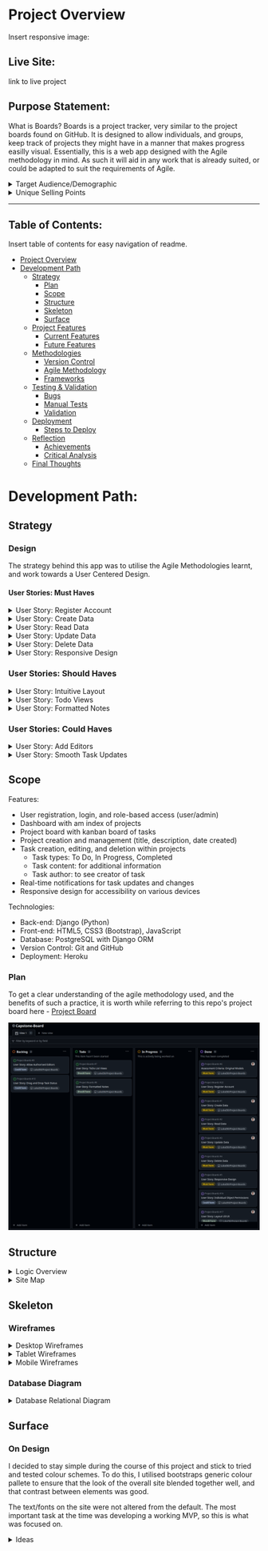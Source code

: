 # Project Overview

Insert responsive image:

## Live Site:
link to live project

## Purpose Statement:
What is Boards?
Boards is a project tracker, very similar to the project boards found on GitHub. It is designed to allow individuals, and groups, keep track of projects they might have in a manner that makes progress easilly visual. 
Essentially, this is a web app designed with the Agile methodology in mind. As such it will aid in any work that is already suited, or could be adapted to suit the requirements of Agile.

<details>
<summary>Target Audience/Demographic</summary>
Who is this app/project for?

It will cater to many different groups, individuals, and teams, across fields. Though its benefits will primarily be seen by those who have to most need to keep track of their tasks within a team or general life. Demographics likely to benefit at face value are...

- Students:
    - individually they will be able to keep track of their work
    - groups can keep track of a group project meaning that everyone is up to date no matter what
- Coders/Software Engineers:
    - similarly to GitHub, this project tracker will provide a similar functionality to the project boards found on GitHub
    - Agile development teams, that could keep track of a project with multiple editors
- Businesses:
    - businesses that have a strong culture of planning and making tasks visible
    - large teams of people that need to be aware of how a project is coming along
</details>

<details>
<summary>Unique Selling Points</summary>
1. Simplified Agile Project Tracking:
    Boards will provide a user-friendly interface that enables users to effortlessly track projects, tasks, and progress.
Unlike complex tools like GitHub Projects, Boards will focus on simplicity and ease-of-use without sacrificing essential functionality.

2. Task Management for Individuals and Teams:
    Boards will cater to individuals such as students managing multiple projects or Agile development teams with numerous tasks.
Users will be able to create, edit, assign, and prioritize tasks seamlessly, ensuring everyone remains aligned and progress is visible.

3. Progress Visualization:
    With Boards' intuitive task board layout, users will be able to instantly see the status of each task.
Tasks can be updated between columns (e.g., To Do, In Progress, Done), providing an immediate understanding of project progress.

4. Cross-Platform Accessibility:
    Boards will be designed to be responsive and accessible on various devices and screen sizes.
Whether users are working from their laptop, tablet, or mobile phone, Boards ensures they can stay on top of tasks anytime, anywhere.
</details>

<hr>

## Table of Contents:
Insert table of contents for easy navigation of readme.
- [Project Overview](#project-overview)
- [Development Path](#development-path)
    - [Strategy](#strategy)
        - [Plan](#plan)
        - [Scope](#scope)
        - [Structure](#structure)
        - [Skeleton](#skeleton)
        - [Surface](#surface)
    - [Project Features](#project-features)
        - [Current Features](#current-features)
        - [Future Features](#future-features)
    - [Methodologies](#methodologies)
        - [Version Control](#version-control)
        - [Agile Methodology](#agile-methodology)
        - [Frameworks](#languages--frameworks-utilised)
    - [Testing & Validation](#testing--validation)
        - [Bugs](#bugs)
        - [Manual Tests](#manual-tests)
        - [Validation](#validation)
    - [Deployment](#deployment)
        - [Steps to Deploy](#steps-to-deploy)
    - [Reflection](#reflection)
        - [Achievements](#achievements)
        - [Critical Analysis](#critical-analysis)
    - [Final Thoughts](#final-thoughts)

# Development Path:

## Strategy

### Design
The strategy behind this app was to utilise the Agile Methodologies learnt, and work towards a User Centered Design.

#### User Stories: Must Haves

<details>
<summary>User Story: Register Account</summary>

**User Story:** As a **User** I would like to be able to **Create an Account** so that I can **Access My Work Spaces Securely.**

Acceptance Criteria:
1. User can register account
    - [ ] allauth is installed as dependancy
    - [ ] can access registration page
    - [ ] can use form
    - [ ] can submit form
2. User is able to login
    - [ ] using submitted account creation details
    - [ ] login form works
3. User is able to see created Project Boards
    - [ ] user is displayed a list of their created projects

</details>


<details>
<summary>User Story: Create Data</summary>

**User Story:** As a **User** I would like to be able to **Create a Project and Tasks** so that I can **Keep Track of Ongoing Tasks and their Progress**.

Acceptance Criteria:
1. User is able to create new tasks by pressing add task button.
    - [ ] Add task button populates relevant kanban section
2. User is able to create project board by clicking the new project button.
    - [ ] New Project... button allows user to fill out form to create new project

</details>

<details>
<summary>User Story: Read Data</summary>

**User Story:** As a **User** I would like to be able to **See the Tasks I have Completed in a Project** so that I can **Track my Progress.**

Acceptance Criteria:
1. User is able to see a list of all their projects.
    - [ ] list of owned projects
2. User is able to select a project that they want to see.
    - [ ] projects linked to each relevant instance of project model
3. User is able to see information containerd within the relevant project.
    - [ ] templates load object of project model into view
4. Project board has a list of tasks sorted by their status.
    - [ ] user is able to read the title of the tasks
    - [ ] user is able to open task and read additional info
</details>

<details>
<summary>User Story: Update Data</summary>

**User Story:** As a **User** I would like to be able to **Update the Information on my Project Board** so that I can **Add and Remove Tasks, and Notes Based on Relevance.**

Acceptance Criteria:
1. User is able to open a project and add tasks to it.
    - [ ] tasks can be added to project
    - [ ] tasks are saved to the project
2. User is able to remove tasks from an opened project.
    - [ ] tasks can be removed from project
3. User is able to alter contents of task.
    - [ ] state of tasks is saved
4. Upon returning to the project, the users changes are present.
    - [ ] user is able to retrieve their project from the state in which they left it
</details>


<details>
<summary>User Story: Delete Data</summary>

**User Story:** As a **User** I would like to be able to **Delete my Tasks and their Data** so that I can **Keep my Tasks List Short and Current.**

Acceptance Criteria:
1. User is able to delete a task from the board.
    - [ ] user is able to click delete button on relevant task and delete it from board and model
2. User is asked to confirm their choice and give a warning.
    - [ ] user is asked to confirm their choice via modal before data is deleted
3. Users data is deleted, and user is sent back to list of tasks which will no longer contain the deleted item.
    - [ ] task is deleted from the tasks on the projects Kanban board.
</details>


<details>
<summary>User Story: Responsive Design</summary>

**User Story:** As a **User** I would like to be able to **User the App on Multiple Devices of Differeing Sizes** so that I am able to **User it on the go and at Home/Work.**

Acceptance Criteria:
1. Web app uses Bootstrap or Media Queries to adapt to multiple screen sizes.
    - [ ] bootstrap, media queries, and JavaScript with cookies
2. App is usable on small screens.
    - [ ] functional on small displays
3. App is usable on medium displays.
    - [ ] function on medium displays
4. App is usable on laptop/desktop displays.
    - [ ] functional on large displays
</details>


### User Stories: Should Haves

<details>
<summary>User Story: Intuitive Layout</summary>

As a **User** I would like to be able to **Navigate the Site easily and Intuitively** so that I can get to **Where I Need to Be within Three Clicks of Any Page.**

Acceptance Criteria:
1. Layout of the site takes into account the three clicks rule.
    - [ ] create wire frames looking at UI/UX
2. Site is intuitively navigable for the average user.
    - [ ] everything is where one would expect to find it
    - [ ] links go to correct pages, or do not load if they are a future feature
3. All relevant information is displayed upon clicking any link
    - [ ] click link takes user to established pages that load relevant info

</details>

<details>
<summary>User Story: Todo Views</summary>

As a **User** I would like to be able to **~See my todo list items as a list and as a kanban Board** so that I am able to **Better see my progress and find items.**

Acceptance Criteria:
1. User is able to access todo list view
    - [ ] One longlist of all todo items, not separated by status
2. User is able to view list as Kanban board
    - [ ] user is able to toggle between views
3. User is able to see all todo items in List View.

</details>

<details>
<summary>User Story: Formatted Notes</summary>

As a **User** I would like to be able to **Format my Notes (i.e., make bold, italic, checkboxed, etc.,)** so that I am able to **Clearly Highlight important information within the notes.**

Acceptance Criteria:
1. User is able to make text in notes bold.
    - [ ] summernotes is imported and working
    - [ ] user is able to make text bold
2. User is able to add checkboxes to notes.
    - [ ] user is able to add checkboxes into tex fields
3. User is able to make text italic.
    - [ ] user can italicise text

</details>


### User Stories: Could Haves

<details>
<summary>User Story: Add Editors</summary>

As a **User** I would like to be able to **Add additional editors to a project** so that I am able to **Collaborate with Classmates/Peers/Colleagues easily.**

Acceptance Criteria:
1. User is able to see list of authorised editors for each project.
2. User is able to add editors, by username, to list.
3. User is able to remove editors, by button, from list.

</details>

<details>
<summary>User Story: Smooth Task Updates</summary>

As a **User** I would like to be able to **Update the status of a task by Dragging it to the relevant Kanban Section** so that I am able to **Perform the Operation Faster.**

Acceptance Criteria:
1. User is able to interact with todo items and drag them around the screen
2. Todo item status is updated by where the user drops the item.
3. User is able to drop item on bin to delete it.

</details>

## Scope

Features:
- User registration, login, and role-based access (user/admin)
- Dashboard with am index of projects
- Project board with kanban board of tasks
- Project creation and management (title, description, date created)
- Task creation, editing, and deletion within projects
    - Task types: To Do, In Progress, Completed
    - Task content: for additional information
    - Task author: to see creator of task
- Real-time notifications for task updates and changes
- Responsive design for accessibility on various devices

Technologies:
- Back-end: Django (Python)
- Front-end: HTML5, CSS3 (Bootstrap), JavaScript
- Database: PostgreSQL with Django ORM
- Version Control: Git and GitHub
- Deployment: Heroku

### Plan
To get a clear understanding of the agile methodology used, and the benefits of such a practice, it is worth while referring to this repo's project board here - [Project Board](https://github.com/users/LukeI50/projects/8/settings)

![Project Board Screenshot](assets/README/wireframes/project/project_board.png)


## Structure
<details>
<summary>Logic Overview</summary>

- Greeting page for user to register or login.
- A dashboard that allows the user to easily navigate all features of the site.
- Navbar always stuck to left side of screen to keep uniformity, and provide more height.
- Project index with project cards displaying the title, description, and date. All with an "open project" button.
- Project view of kanban board for task organisation. Clear columns for Todo, In Progress, and Done.
- Tasks can be updated and deleted by pressing visible buttons on task.
- Users can see the tasks associated to the selected project and plan accordingly.

</details>

<details>
<summary>Site Map</summary>

New Users
1. Greeting page
2. Registration / SignUp page
3. Navbar not present until user is authorised
4. Projects Dashboard
5. Projects Kanban view

Registered Users
1. Project Index Dashboard
2. Projects Kanban View
3. Navbar present at all times
4. Form Modals
5. Toast Notifications
</details>

## Skeleton

### Wireframes

<details>
<summary>Desktop Wireframes</summary>

Initial idea for the greeting page is to use bootstrap cards and jumbotrons to achive a nice aesthetic that guides the user to the sign up button.
![Greeting Page Desktop](assets/README/wireframes/desktop/greeting_page_desktop_wireframe.png)

The Projects Index page is set up in columns, though the actual ammount of columns is something that will be made responsive to device width.
Each Project will be openable. In case of too many projects on the page at once, an overflow on the y axis will be set to scroll.
![Project List Desktop](assets/README/wireframes/desktop/project_list_desktop_wireframe.png)

The Task view will be setup similarly to the kanban board on GitHub. This means that users are able to have tasks in their desired column, and provides a quick overview of the progress made towards the overall project.
![Task Board Desktop](assets/README/wireframes/desktop/detail_task_view_desktop_wireframe.jpg)

</details>

<details>
<summary>Tablet Wireframes</summary>

![Greeting Page Tablet](assets/README/wireframes/tablet/greetings_page_tablet_wireframe.png)

![Project List Tablet](assets/README/wireframes/tablet/project_list_tablet_wireframe.png)

![Task Board Tablet](assets/README/wireframes/tablet/task_list_tablet_wireframe.png)

</details>

<details>
<summary>Mobile Wireframes</summary>

![Greeting Page Mobile](assets/README/wireframes/mobile/greeting_page_mobile_wireframe.png)

![Project List Mobile](assets/README/wireframes/mobile/project_list_mobile_wireframe.png)

![Task Board Mobile](assets/README/wireframes/mobile/task_view_mobile_wireframe.png)

</details>

### Database Diagram

<details>
<summary>Database Relational Diagram</summary>

![erd](assets/README/wireframes/erd/erd.png)

</details>

## Surface

### On Design
I decided to stay simple during the course of this project and stick to tried and tested colour schemes. To do this, I utilised bootstraps generic colour pallete to ensure that the look of the overall site blended together well, and that contrast between elements was good.

The text/fonts on the site were not altered from the default. The most important task at the time was developing a working MVP, so this is what was focused on.

<details>
<summary>Ideas</summary>

Certain ideas were taken into account during the creation of the layout of the site, most of which were to facilitate an easy user experience.

1. the three click rule
2. good colour contrast to ensure people can read all text
3. button stying to ensure buttons stand out

## Project Features:

<details>
<summary>Greetings Page</summary>

The Greetings Page is designed to say hi to our new users. Once registered they likely wont see this page again. At least that's the hope anyway.
The page greets you with info about the company and the product, with a clear Agreement button placed in the bottom right.

![Greetings Page](assets/README/wireframes/project/greetings_page/greetings_page.png)

![Agreement Modal](assets/README/wireframes/project/greetings_page/agreement_modal.png)

</details>

<details>
<summary>User Credentials</summary>

The user is able to create an account, before they can access the sites features.
- Upon registration or sign in a notification will appear to tell the user that it was successful or not.
- Role based functionality is present as only owners of a project are able to access their projects.
- The login status of the user is displayed in the bottom right corner of the screen from then on until the user logsout.

Once the sign up button is clicked the user is taken to the registration page:
![Sign Up Page](assets/README/wireframes/project/authentication_pages/signup_page.png)

or, alternatively, they can login instead:
![Sign In Page](assets/README/wireframes/project/authentication_pages/signin_page.png)

</details>

<details>
<summary>Projects List Page</summary>

The user, once logged in, is presented with a list of all their projects. They can either open an existing one, or create a new project by clicking on their name in the bottom left corner and then selecting New Project...

![Projects List Page](assets/README/wireframes/project/projects_list_page/projects_list.png)

![New Project Modal](assets/README/wireframes/project/projects_list_page/new_project_modal.png)

User options in the bottom left:
![User options](assets/README/wireframes/project/projects_list_page/user_options.png)

</details>

<details>
<summary>Kanban View: defaul/small</summary>

The view for the Kanban renders differently dependant on display size. In the defaul/small view the tasks are placed within an accordion that houses each status of a task.
![Tasks Page](assets/README/wireframes/project/tasks_page/task_page.png)

Each task has a delete button, and an edit button. Both of which raise a relevant modal with a form in to submit changes or deletions.

The edit form allows for addition notes to be added:
![Edit form](assets/README/wireframes/project/tasks_page/edit_modal.png)

The delete is simple and so well skip it, it just confirms you want to take the action.

In this view, you will also notice that the option to add a task appears in the side navbar. Adding a task creates another modal similar to the edit:
![New Task Form](assets/README/wireframes/project/tasks_page/new_task.png)

</details>

<details>
<summary>Kanban View: large</summary>

Some of the information on the large view has already been give, so this will be brief.
In the large view, the kanban is rendered as three columns that are separate (for more similar to the way GitHub boards do it).

![Kanban Large](assets/README/wireframes/project/tasks_page/kanban_large.png)

This is more readable for the user, and allows them to see all tasks in their relevant section.

If a task is updated, added, or deleted, then a notification will appear to tell the user as much.
</details>


# Methodologies:

## Version Control
Git and GitHub were used for version controll in this project. The main branch was protected, and I tried only to work on branches and merge them in so as to avoid major issues.
For the most part this worked, although there were a couple of times were I had to push to the main branch to update something or attempt to fix a bug.

# Testing & Validation
<details>
<summary>LightHouse</summary>

Lighthouse scores for the Projects list page:
desktop:

![lighthouse desktop projects](assets/README/wireframes/lighthouse/projects_lighthouse.png)

mobile:
![lighthouse mobile projects](assets/README/wireframes/lighthouse/project_mobile_lighthouse.png)

Lighthouse scores for Task/Kanban page:
desktop:
![taks view kanban lighthouse](assets/README/wireframes/lighthouse/lighthouse_tasks.png)

mobile:
![tasks view mobile lighthouse](assets/README/wireframes/lighthouse/mobile_task_lighthouse.png)

</details>

## Bugs
No major bugs were found, only minor elements needed tweaking as project progressed. This was many around css styling, but nothing big that stood out.

## Manual Tests
User Can create an account
| **Test** | **Steps** | **Expected Result** | **Actual Result** |
|User can sign up | 1. go to site | greetings page | pass |
| | 2. click agreement | agreement modal appears | pass |
| | 3. click sign up | signup page loads | pass |
| | 4. input credentials | creates user account | pass |

User can create tasks
| **Test** | **Steps** | **Expected Result** | **Actual Result** |
| User can create new task| 1. go to task view | loads kanban board| pass |
| | 2. click add new task button | loads add task modal | pass |
| | 3. fill out modal and submit | creates new task with notification | pass |

User can delete tasks
| **Test** | **Steps** | **Expected Result** | **Actual Result** |
| User can delete tasks | 1. click on delete button on task | confirm delete modal appears | pass |
| | 2. click confirm | task is deleted and notification appears | pass |

User can update tasks
| **Test** | **Steps** | **Expected Result** | **Actual Result** |
| User can update a task| 1. click edit button on task | update task modal appears | pass |
| | 2. alter the task and click update | task is updated and notification appears | pass |

User can see tasks
| **Test** | **Steps** | **Expected Result** | **Actual Result** |
| user can see list of tasks for project | 1. go into project | loads kanban board | pass |
| | 2. tasks are present on the board | tasks should be visible if created | pass |

## Validation
HTML validation was done with [W3C](https://validator.w3.org/)


![Greeting page errors](assets/README/wireframes/Validation/greeting_page_validation_errors.png)
All necessary edits were made to fix html here.

![Signup page errors](assets/README/wireframes/Validation/Signup%20page%20html%20validation%20errors.png)


# Deployment

## Steps to Deploy

# Reflection

## Achievements

## Critical Analysis

# Final Thoughts


## Areas to Improve



# References/Attributions


